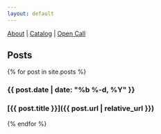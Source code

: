```yaml
---
layout: default
---
```


[About](/about/) | [Catalog](/catalog/) | [Open Call](/opencall/)

## Posts

{% for post in site.posts %}
### {{ post.date | date: "%b %-d, %Y" }}
### [{{ post.title }}]({{ post.url | relative_url }})
{% endfor %}
